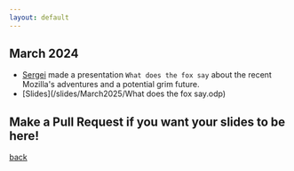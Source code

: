 ```yaml
---
layout: default
---
```


## March 2024

- [Sergei](https://www.linkedin.com/in/sergei-zaiats/) made a presentation `What does the fox say` about the recent Mozilla's adventures and a potential grim future. 
- [Slides](/slides/March2025/What does the fox say.odp)

## Make a Pull Request if you want your slides to be here!

[back](/)
